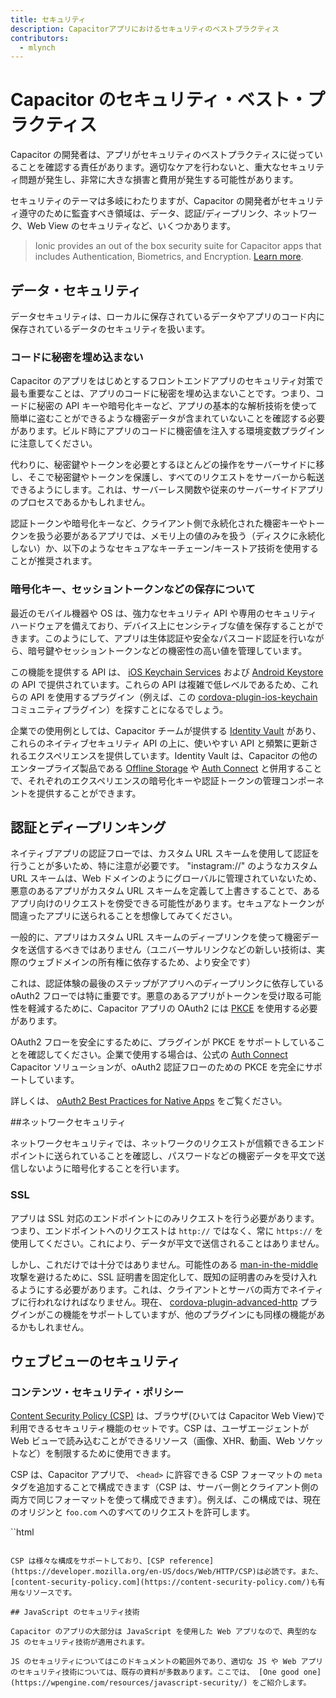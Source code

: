 ```yaml
---
title: セキュリティ
description: Capacitorアプリにおけるセキュリティのベストプラクティス
contributors:
  - mlynch
---
```


# Capacitor のセキュリティ・ベスト・プラクティス

Capacitor の開発者は、アプリがセキュリティのベストプラクティスに従っていることを確認する責任があります。適切なケアを行わないと、重大なセキュリティ問題が発生し、非常に大きな損害と費用が発生する可能性があります。

セキュリティのテーマは多岐にわたりますが、Capacitor の開発者がセキュリティ遵守のために監査すべき領域は、データ、認証/ディープリンク、ネットワーク、Web View のセキュリティなど、いくつかあります。

> Ionic provides an out of the box security suite for Capacitor apps that includes Authentication, Biometrics, and Encryption. [Learn more](https://ionic.io/secure).

## データ・セキュリティ

データセキュリティは、ローカルに保存されているデータやアプリのコード内に保存されているデータのセキュリティを扱います。

### コードに秘密を埋め込まない

Capacitor のアプリをはじめとするフロントエンドアプリのセキュリティ対策で最も重要なことは、アプリのコードに秘密を埋め込まないことです。つまり、コードに秘密の API キーや暗号化キーなど、アプリの基本的な解析技術を使って簡単に盗むことができるような機密データが含まれていないことを確認する必要があります。ビルド時にアプリのコードに機密値を注入する環境変数プラグインに注意してください。

代わりに、秘密鍵やトークンを必要とするほとんどの操作をサーバーサイドに移し、そこで秘密鍵やトークンを保護し、すべてのリクエストをサーバーから転送できるようにします。これは、サーバーレス関数や従来のサーバーサイドアプリのプロセスであるかもしれません。

認証トークンや暗号化キーなど、クライアント側で永続化された機密キーやトークンを扱う必要があるアプリでは、メモリ上の値のみを扱う（ディスクに永続化しない）か、以下のようなセキュアなキーチェーン/キーストア技術を使用することが推奨されます。

### 暗号化キー、セッショントークンなどの保存について

最近のモバイル機器や OS は、強力なセキュリティ API や専用のセキュリティハードウェアを備えており、デバイス上にセンシティブな値を保存することができます。このようにして、アプリは生体認証や安全なパスコード認証を行いながら、暗号鍵やセッショントークンなどの機密性の高い値を管理しています。

この機能を提供する API は、 [iOS Keychain Services](https://developer.apple.com/documentation/security/keychain_services) および [Android Keystore](https://developer.android.com/training/articles/keystore) の API で提供されています。これらの API は複雑で低レベルであるため、これらの API を使用するプラグイン（例えば、この [cordova-plugin-ios-keychain](https://github.com/ionic-team/cordova-plugin-ios-keychain) コミュニティプラグイン）を探すことになるでしょう。

企業での使用例としては、Capacitor チームが提供する [Identity Vault](https://ionicframework.com/enterprise/identity-vault) があり、これらのネイティブセキュリティ API の上に、使いやすい API と頻繁に更新されるエクスペリエンスを提供しています。Identity Vault は、Capacitor の他のエンタープライズ製品である [Offline Storage](https://ionicframework.com/enterprise/offline-storage) や [Auth Connect](https://ionicframework.com/enterprise/auth-connect) と併用することで、それぞれのエクスペリエンスの暗号化キーや認証トークンの管理コンポーネントを提供することができます。

## 認証とディープリンキング

ネイティブアプリの認証フローでは、カスタム URL スキームを使用して認証を行うことが多いため、特に注意が必要です。 "instagram://" のようなカスタム URL スキームは、Web ドメインのようにグローバルに管理されていないため、悪意のあるアプリがカスタム URL スキームを定義して上書きすることで、あるアプリ向けのリクエストを傍受できる可能性があります。セキュアなトークンが間違ったアプリに送られることを想像してみてください。

一般的に、アプリはカスタム URL スキームのディープリンクを使って機密データを送信するべきではありません（ユニバーサルリンクなどの新しい技術は、実際のウェブドメインの所有権に依存するため、より安全です）

これは、認証体験の最後のステップがアプリへのディープリンクに依存している oAuth2 フローでは特に重要です。悪意のあるアプリがトークンを受け取る可能性を軽減するために、Capacitor アプリの OAuth2 には [PKCE](https://oauth.net/2/pkce/) を使用する必要があります。

OAuth2 フローを安全にするために、プラグインが PKCE をサポートしていることを確認してください。企業で使用する場合は、公式の [Auth Connect](https://ionicframework.com/enterprise/auth-connect) Capacitor ソリューションが、oAuth2 認証フローのための PKCE を完全にサポートしています。

詳しくは、 [oAuth2 Best Practices for Native Apps](https://auth0.com/blog/oauth-2-best-practices-for-native-apps/) をご覧ください。

##ネットワークセキュリティ

ネットワークセキュリティでは、ネットワークのリクエストが信頼できるエンドポイントに送られていることを確認し、パスワードなどの機密データを平文で送信しないように暗号化することを行います。

### SSL

アプリは SSL 対応のエンドポイントにのみリクエストを行う必要があります。つまり、エンドポイントへのリクエストは `http://` ではなく、常に `https://` を使用してください。これにより、データが平文で送信されることはありません。

しかし、これだけでは十分ではありません。可能性のある [man-in-the-middle](https://en.wikipedia.org/wiki/Man-in-the-middle_attack) 攻撃を避けるために、SSL 証明書を固定化して、既知の証明書のみを受け入れるようにする必要があります。これは、クライアントとサーバの両方でネイティブに行われなければなりません。現在、 [cordova-plugin-advanced-http](https://github.com/silkimen/cordova-plugin-advanced-http) プラグインがこの機能をサポートしていますが、他のプラグインにも同様の機能があるかもしれません。

## ウェブビューのセキュリティ

### コンテンツ・セキュリティ・ポリシー

[Content Security Policy (CSP)](https://developer.mozilla.org/en-US/docs/Web/HTTP/CSP) は、ブラウザ(ひいては Capacitor Web View)で利用できるセキュリティ機能のセットです。CSP は、ユーザエージェントが Web ビューで読み込むことができるリソース（画像、XHR、動画、Web ソケットなど）を制限するために使用できます。

CSP は、Capacitor アプリで、 `<head>` に許容できる CSP フォーマットの `meta` タグを追加することで構成できます（CSP は、サーバー側とクライアント側の両方で同じフォーマットを使って構成できます）。例えば、この構成では、現在のオリジンと `foo.com` へのすべてのリクエストを許可します。

``html

<meta
  http-equiv="Content-Security-Policy"
  content="default-src 'self' foo.com"
/>
```

CSP は様々な構成をサポートしており、[CSP reference](https://developer.mozilla.org/en-US/docs/Web/HTTP/CSP)は必読です。また、[content-security-policy.com](https://content-security-policy.com/)も有用なリソースです。

## JavaScript のセキュリティ技術

Capacitor のアプリの大部分は JavaScript を使用した Web アプリなので、典型的な JS のセキュリティ技術が適用されます。

JS のセキュリティについてはこのドキュメントの範囲外であり、適切な JS や Web アプリのセキュリティ技術については、既存の資料が多数あります。ここでは、 [One good one](https://wpengine.com/resources/javascript-security/) をご紹介します。
